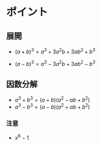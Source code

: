 # ポイント

## 展開

- $(a+b)^3 = a^3+3a^2b+3ab^2+b^3$

- $(a-b)^3 = a^3-3a^2b+3ab^2-b^3$

## 因数分解

- $a^3+b^3 = (a+b)(a^2-ab+b^2)$
- $a^3-b^3 = (a-b)(a^2+ab+b^2)$



### 注意

- $x^6-1$


